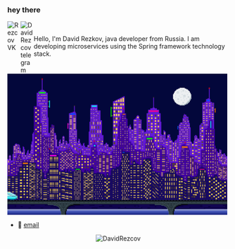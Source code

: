 ### hey there
<a href="https://vk.com/scadawincc">
  <img align="left" alt="Rezcov VK" width="30px" src="https://pngicon.ru/file/uploads/vk.png" />
</a>
<a href="https://t.me/scadawincc">
  <img align="left" alt="DavidRezcov telegram" width="30px" src="https://user-images.githubusercontent.com/49933115/139837223-bf23d3a9-4638-4e17-994a-ac8678d5f517.png" />
</a>

<br />

Hello, I'm David Rezkov, java developer from Russia. I am developing microservices using the Spring framework technology stack.

  <img align="top" alt="GIF" src="https://github.com/DavidRezcov/DavidRezcov/blob/main/train.gif?raw=true" width="500" height="320" />

- 💼 [email](mailto:srvdev@mail.ru)

<p align="center"> <img src="https://github-readme-stats.vercel.app/api?username=DavidRezcov&show_icons=true&theme=gotham" alt="DavidRezcov" />
